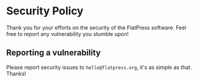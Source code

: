# Security Policy
Thank you for your efforts on the security of the FlatPress software. Feel free to report any vulnerability you stumble upon!

## Reporting a vulnerability
Please report security issues to `hello@flatpress.org`, it's as simple as that. Thanks!
